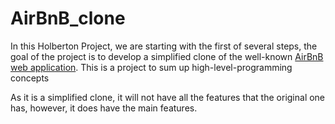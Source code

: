 # AirBnB_clone
In this Holberton Project, we are starting with the first of several steps, the goal of the project is to develop a simplified clone of the well-known [AirBnB web application](https://www.airbnb.com/). This is a project to sum up  high-level-programming concepts

As it is a simplified clone, it will not have all the features that the original one has, however, it does have the main features.
